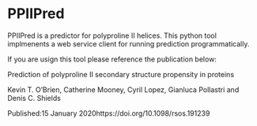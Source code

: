 # PPIIPred
PPIIPred is a predictor for polyproline II helices. This python tool implmenents a web service client for running prediction programmatically.

If you are usign this tool please reference the publication below:

Prediction of polyproline II secondary structure propensity in proteins

Kevin T. O’Brien, Catherine Mooney, Cyril Lopez, Gianluca Pollastri and Denis C. Shields

Published:15 January 2020https://doi.org/10.1098/rsos.191239
